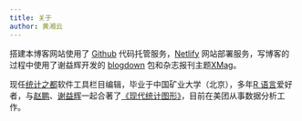 ```yaml
---
title: 关于
author: 黄湘云
---
```



搭建本博客网站使用了 [Github](https://github.com/) 代码托管服务，[Netlify](https://www.netlify.com/) 网站部署服务，写博客的过程中使用了谢益辉开发的 [blogdown](https://github.com/rstudio/blogdown) 包和杂志报刊主题[XMag](https://github.com/yihui/hugo-xmag)。

现任[统计之都](https://cosx.org/)软件工具栏目编辑，毕业于中国矿业大学（北京），多年[R 语言](https://cran.r-project.org/)爱好者，与[赵鹏](https://pzhao.org/zh)、[谢益辉](https://yihui.org/)一起合著了[《现代统计图形》](https://msg2020.pzhao.org/)，目前在美团从事数据分析工作。
